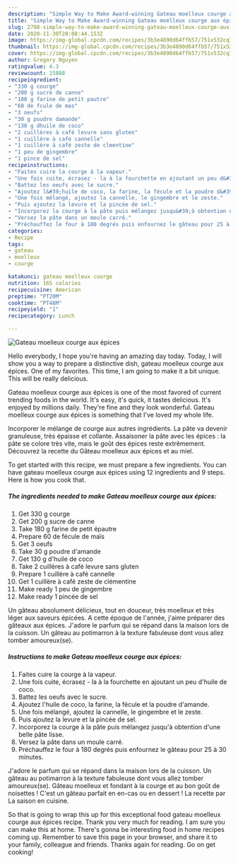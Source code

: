 ```yaml
---
description: "Simple Way to Make Award-winning Gateau moelleux courge aux épices"
title: "Simple Way to Make Award-winning Gateau moelleux courge aux épices"
slug: 2798-simple-way-to-make-award-winning-gateau-moelleux-courge-aux-epices
date: 2020-11-30T20:08:44.153Z
image: https://img-global.cpcdn.com/recipes/3b3e4890d64ffb57/751x532cq70/gateau-moelleux-courge-aux-epices-photo-principale-de-la-recette.jpg
thumbnail: https://img-global.cpcdn.com/recipes/3b3e4890d64ffb57/751x532cq70/gateau-moelleux-courge-aux-epices-photo-principale-de-la-recette.jpg
cover: https://img-global.cpcdn.com/recipes/3b3e4890d64ffb57/751x532cq70/gateau-moelleux-courge-aux-epices-photo-principale-de-la-recette.jpg
author: Gregory Nguyen
ratingvalue: 4.3
reviewcount: 15888
recipeingredient:
- "330 g courge"
- "200 g sucre de canne"
- "180 g farine de petit pautre"
- "60 de fcule de mas"
- "3 oeufs"
- "30 g poudre damande"
- "130 g dhuile de coco"
- "2 cuillères à café levure sans gluten"
- "1 cuillère à café cannelle"
- "1 cuillère à café zeste de clmentine"
- "1 peu de gingembre"
- "1 pince de sel"
recipeinstructions:
- "Faites cuire la courge à la vapeur."
- "Une fois cuite, écrasez - la à la fourchette en ajoutant un peu d&#39;huile de coco."
- "Battez les oeufs avec le sucre."
- "Ajoutez l&#39;huile de coco, la farine, la fécule et la poudre d&#39;amande."
- "Une fois mélangé, ajoutez la cannelle, le gingembre et le zeste."
- "Puis ajoutez la levure et la pincée de sel."
- "Incorporez la courge à la pâte puis mélangez jusqu&#39;à obtention d&#39;une belle pâte lisse."
- "Versez la pâte dans un moule carré."
- "Préchauffez le four à 180 degrés puis enfournez le gâteau pour 25 à 30 minutes."
categories:
- Recipe
tags:
- gateau
- moelleux
- courge

katakunci: gateau moelleux courge 
nutrition: 165 calories
recipecuisine: American
preptime: "PT20M"
cooktime: "PT48M"
recipeyield: "1"
recipecategory: Lunch

---
```



![Gateau moelleux courge aux épices](https://img-global.cpcdn.com/recipes/3b3e4890d64ffb57/751x532cq70/gateau-moelleux-courge-aux-epices-photo-principale-de-la-recette.jpg)

Hello everybody, I hope you're having an amazing day today. Today, I will show you a way to prepare a distinctive dish, gateau moelleux courge aux épices. One of my favorites. This time, I am going to make it a bit unique. This will be really delicious.

Gateau moelleux courge aux épices is one of the most favored of current trending foods in the world. It's easy, it's quick, it tastes delicious. It's enjoyed by millions daily. They're fine and they look wonderful. Gateau moelleux courge aux épices is something that I've loved my whole life.

Incorporer le mélange de courge aux autres ingrédients. La pâte va devenir granuleuse, très épaisse et collante. Assaisoner la pâte avec les épices : la pâte se colore très vite, mais le goût des épices reste extrêmement. Découvrez la recette du Gâteau moelleux aux épices et au miel.


To get started with this recipe, we must prepare a few ingredients. You can have gateau moelleux courge aux épices using 12 ingredients and 9 steps. Here is how you cook that.

<!--inarticleads1-->

##### The ingredients needed to make Gateau moelleux courge aux épices:

1. Get 330 g courge
1. Get 200 g sucre de canne
1. Take 180 g farine de petit épautre
1. Prepare 60 de fécule de maïs
1. Get 3 oeufs
1. Take 30 g poudre d&#39;amande
1. Get 130 g d&#39;huile de coco
1. Take 2 cuillères à café levure sans gluten
1. Prepare 1 cuillère à café cannelle
1. Get 1 cuillère à café zeste de clémentine
1. Make ready 1 peu de gingembre
1. Make ready 1 pincée de sel


Un gâteau absolument délicieux, tout en douceur, très moelleux et très léger aux saveurs épicées. A cette époque de l&#39;année, j&#39;aime préparer des gâteaux aux épices. J&#39;adore le parfum qui se répand dans la maison lors de la cuisson. Un gâteau au potimarron à la texture fabuleuse dont vous allez tomber amoureux(se). 

<!--inarticleads2-->

##### Instructions to make Gateau moelleux courge aux épices:

1. Faites cuire la courge à la vapeur.
1. Une fois cuite, écrasez - la à la fourchette en ajoutant un peu d&#39;huile de coco.
1. Battez les oeufs avec le sucre.
1. Ajoutez l&#39;huile de coco, la farine, la fécule et la poudre d&#39;amande.
1. Une fois mélangé, ajoutez la cannelle, le gingembre et le zeste.
1. Puis ajoutez la levure et la pincée de sel.
1. Incorporez la courge à la pâte puis mélangez jusqu&#39;à obtention d&#39;une belle pâte lisse.
1. Versez la pâte dans un moule carré.
1. Préchauffez le four à 180 degrés puis enfournez le gâteau pour 25 à 30 minutes.


J&#39;adore le parfum qui se répand dans la maison lors de la cuisson. Un gâteau au potimarron à la texture fabuleuse dont vous allez tomber amoureux(se). Gâteau moelleux et fondant à la courge et au bon goût de noisettes ! C&#39;est un gâteau parfait en en-cas ou en dessert ! La recette par La saison en cuisine. 

So that is going to wrap this up for this exceptional food gateau moelleux courge aux épices recipe. Thank you very much for reading. I am sure you can make this at home. There's gonna be interesting food in home recipes coming up. Remember to save this page in your browser, and share it to your family, colleague and friends. Thanks again for reading. Go on get cooking!
